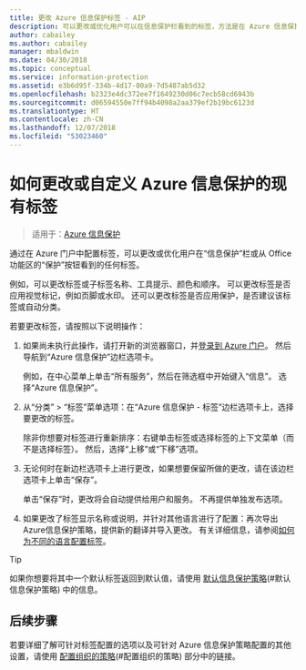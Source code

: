 ```yaml
---
title: 更改 Azure 信息保护标签 - AIP
description: 可以更改或优化用户可以在信息保护栏看到的标签，方法是在 Azure 信息保护策略中对其进行配置。
author: cabailey
ms.author: cabailey
manager: mbaldwin
ms.date: 04/30/2018
ms.topic: conceptual
ms.service: information-protection
ms.assetid: e3b6d95f-334b-4d17-80a9-7d5487ab5d32
ms.openlocfilehash: b2323e4dc372ee7f1649230d06c7ecb58cd6943b
ms.sourcegitcommit: d06594550e7ff94b4098a2aa379ef2b19bc6123d
ms.translationtype: HT
ms.contentlocale: zh-CN
ms.lasthandoff: 12/07/2018
ms.locfileid: "53023460"
---
```

# <a name="how-to-change-or-customize-an-existing-label-for-azure-information-protection"></a>如何更改或自定义 Azure 信息保护的现有标签

>适用于：[Azure 信息保护](https://azure.microsoft.com/pricing/details/information-protection)

通过在 Azure 门户中配置标签，可以更改或优化用户在“信息保护”栏或从 Office 功能区的“保护”按钮看到的任何标签。

例如，可以更改标签或子标签名称、工具提示、颜色和顺序。 可以更改标签是否应用视觉标记，例如页脚或水印。 还可以更改标签是否应用保护，是否建议该标签或自动分类。

若要更改标签，请按照以下说明操作：

1. 如果尚未执行此操作，请打开新的浏览器窗口，并[登录到 Azure 门户](configure-policy.md#signing-in-to-the-azure-portal)。 然后导航到“Azure 信息保护”边栏选项卡。 
    
    例如，在中心菜单上单击“所有服务”，然后在筛选框中开始键入“信息”。 选择“Azure 信息保护”。

2. 从“分类” > “标签”菜单选项：在“Azure 信息保护 - 标签”边栏选项卡上，选择要更改的标签。

    除非你想要对标签进行重新排序：右键单击标签或选择标签的上下文菜单（而不是选择标签）。 然后，选择“上移”或“下移”选项。

3. 无论何时在新边栏选项卡上进行更改，如果想要保留所做的更改，请在该边栏选项卡上单击“保存”。
    
    单击“保存”时，更改将会自动提供给用户和服务。 不再提供单独发布选项。

4. 如果更改了标签显示名称或说明，并针对其他语言进行了配置：再次导出 Azure信息保护策略，提供新的翻译并导入更改。 有关详细信息，请参阅[如何为不同的语言配置标签](configure-policy-languages.md)。

> [!TIP]
>如果你想要将其中一个默认标签返回到默认值，请使用 [默认信息保护策略](configure-policy-default.md)(#默认信息保护策略) 中的信息。

## <a name="next-steps"></a>后续步骤

若要详细了解可针对标签配置的选项以及可针对 Azure 信息保护策略配置的其他设置，请使用 [配置组织的策略](configure-policy.md#configuring-your-organizations-policy)(#配置组织的策略) 部分中的链接。



